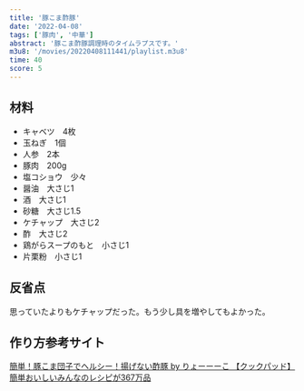 ```yaml
---
title: '豚こま酢豚'
date: '2022-04-08'
tags: ['豚肉', '中華']
abstract: '豚こま酢豚調理時のタイムラプスです。'
m3u8: '/movies/20220408111441/playlist.m3u8'
time: 40
score: 5
---
```


## 材料

- キャベツ　4枚
- 玉ねぎ　1個
- 人参　2本
- 豚肉　200g
- 塩コショウ　少々
- 醤油　大さじ1
- 酒　大さじ1
- 砂糖　大さじ1.5
- ケチャップ　大さじ2
- 酢　大さじ2
- 鶏がらスープのもと　小さじ1
- 片栗粉　小さじ1

## 反省点

思っていたよりもケチャップだった。もう少し具を増やしてもよかった。

## 作り方参考サイト

[簡単！豚こま団子でヘルシー！揚げない酢豚 by りょーーーこ 【クックパッド】 簡単おいしいみんなのレシピが367万品](https://cookpad.com/recipe/1844259)